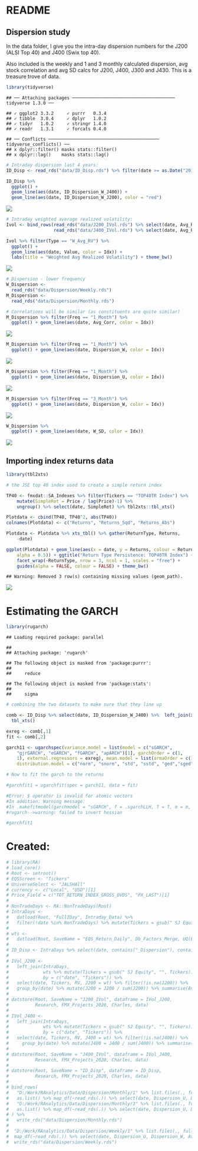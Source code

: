 README
================

## Dispersion study

In the data folder, I give you the intra-day dispersion numbers for the
J200 (ALSI Top 40) and J400 (Swix top 40).

Also included is the weekly and 1 and 3 monthly calculated dispersion,
avg stock correlation and avg SD calcs for J200, J400, J300 and J430.
This is a treasure trove of data.

``` r
library(tidyverse)
```

    ## ── Attaching packages ─────────────────────────────────────── tidyverse 1.3.0 ──

    ## ✓ ggplot2 3.3.2     ✓ purrr   0.3.4
    ## ✓ tibble  3.0.4     ✓ dplyr   1.0.2
    ## ✓ tidyr   1.0.2     ✓ stringr 1.4.0
    ## ✓ readr   1.3.1     ✓ forcats 0.4.0

    ## ── Conflicts ────────────────────────────────────────── tidyverse_conflicts() ──
    ## x dplyr::filter() masks stats::filter()
    ## x dplyr::lag()    masks stats::lag()

``` r
# Intraday dispersion last 4 years:
ID_Disp <- read_rds("data/ID_Disp.rds") %>% filter(date >= as.Date("2016-07-29") & date <= as.Date("2020-07-31"))

ID_Disp %>% 
  ggplot() + 
  geom_line(aes(date, ID_Dispersion_W_J400)) + 
  geom_line(aes(date, ID_Dispersion_W_J200), color = "red")
```

![](README_files/figure-gfm/unnamed-chunk-1-1.png)<!-- -->

``` r
# Intraday weighted average realized volatility:
Ivol <- bind_rows(read_rds("data/J200_IVol.rds") %>% select(date, Avg_RV, W_Avg_RV = W_Avg_RV_J200) %>% mutate(Idx = "J200") %>% gather(Type, Value, -date, -Idx), 
                  read_rds("data/J400_IVol.rds") %>% select(date, Avg_RV, W_Avg_RV = W_Avg_RV_J400) %>% mutate(Idx = "J400") %>% gather(Type, Value, -date, -Idx))

Ivol %>% filter(Type == "W_Avg_RV") %>% 
  ggplot() + 
  geom_line(aes(date, Value, color = Idx)) + 
  labs(title = "Weighted Avg Realized Volatility") + theme_bw()
```

![](README_files/figure-gfm/unnamed-chunk-1-2.png)<!-- -->

``` r
# Dispersion - lower frequency
W_Dispersion <- 
  read_rds("data/Dispersion/Weekly.rds")
M_Dispersion <- 
  read_rds("data/Dispersion/Monthly.rds")

# Correlations will be similar (as constituents are quite similar)
M_Dispersion %>% filter(Freq == "1_Month") %>% 
  ggplot() + geom_line(aes(date, Avg_Corr, color = Idx))
```

![](README_files/figure-gfm/unnamed-chunk-1-3.png)<!-- -->

``` r
M_Dispersion %>% filter(Freq == "1_Month") %>% 
  ggplot() + geom_line(aes(date, Dispersion_W, color = Idx))
```

![](README_files/figure-gfm/unnamed-chunk-1-4.png)<!-- -->

``` r
M_Dispersion %>% filter(Freq == "1_Month") %>% 
  ggplot() + geom_line(aes(date, Dispersion_U, color = Idx))
```

![](README_files/figure-gfm/unnamed-chunk-1-5.png)<!-- -->

``` r
M_Dispersion %>% filter(Freq == "3_Month") %>% 
  ggplot() + geom_line(aes(date, Dispersion_W, color = Idx))
```

![](README_files/figure-gfm/unnamed-chunk-1-6.png)<!-- -->

``` r
W_Dispersion %>% 
  ggplot() + geom_line(aes(date, W_SD, color = Idx))
```

![](README_files/figure-gfm/unnamed-chunk-1-7.png)<!-- -->

## Importing index returns data

``` r
library(tbl2xts)

# the JSE top 40 index used to create a simple return index

TP40 <- fmxdat::SA_Indexes %>% filter(Tickers == "TOP40TR Index") %>% 
    mutate(SimpleRet = Price / lag(Price)-1) %>% 
    ungroup() %>% select(date, SimpleRet) %>% tbl2xts::tbl_xts()

Plotdata <- cbind(TP40, TP40^2, abs(TP40))
colnames(Plotdata) <- c("Returns", "Returns_Sqd", "Returns_Abs")

Plotdata <- Plotdata %>% xts_tbl() %>% gather(ReturnType, Returns, 
    -date)

ggplot(Plotdata) + geom_line(aes(x = date, y = Returns, colour = ReturnType, 
    alpha = 0.5)) + ggtitle("Return Type Persistence: TOP40TR Index") + 
    facet_wrap(~ReturnType, nrow = 3, ncol = 1, scales = "free") + 
    guides(alpha = FALSE, colour = FALSE) + theme_bw()
```

    ## Warning: Removed 3 row(s) containing missing values (geom_path).

![](README_files/figure-gfm/unnamed-chunk-2-1.png)<!-- -->

# Estimating the GARCH

``` r
library(rugarch)
```

    ## Loading required package: parallel

    ## 
    ## Attaching package: 'rugarch'

    ## The following object is masked from 'package:purrr':
    ## 
    ##     reduce

    ## The following object is masked from 'package:stats':
    ## 
    ##     sigma

``` r
# combining the two datasets to make sure that they line up 

comb <- ID_Disp %>% select(date, ID_Dispersion_W_J400) %>%  left_join(xts_tbl(TP40), by="date") %>%
  tbl_xts()

exreg <- comb[,1]
fit <- comb[,2]

garch11 <- ugarchspec(variance.model = list(model = c("sGARCH", 
    "gjrGARCH", "eGARCH", "fGARCH", "apARCH")[1], garchOrder = c(1, 
    1), external.regressors = exreg), mean.model = list(armaOrder = c(1, 0), include.mean = TRUE), 
    distribution.model = c("norm", "snorm", "std", "sstd", "ged","sged", "nig", "ghyp", "jsu")[1])

# Now to fit the garch to the returns

#garchfit1 = ugarchfit(spec = garch11, data = fit)

#Error: $ operator is invalid for atomic vectors
#In addition: Warning message:
#In .makefitmodel(garchmodel = "sGARCH", f = .sgarchLLH, T = T, m = m,  : 
#rugarch-->warning: failed to invert hessian

#garchfit1
```

# Created:

``` r
# library(RA)
# load_core()
# Root <- setroot()
# EQSScreen <- "Tickers"
# UniverseSelect <- "JALSHAll"
# currency <- c("Local", "USD")[1]
# Price_Field = c("TOT_RETURN_INDEX_GROSS_DVDS", "PX_LAST")[1]
# 
# NonTradeDays <- RA::NonTradeDays(Root)
# IntraDays <-
#   datload(Root, "FullIDay", Intraday_Data) %>%
#   filter(!date %in% NonTradeDays) %>% mutate(Tickers = gsub(" SJ Equity", "", Tickers))
# 
# wts <-
#   datload(Root, SaveName = "EQS_Return_Daily", Db_Factors_Merge, UQ(EQSScreen), UQ(UniverseSelect), UQ(currency), UQ(Price_Field), EQS_Return_Daily)
# 
# ID_Disp <- IntraDays %>% select(date, contains("_Dispersion"), contains("_PXMove") ) %>% unique
# 
# IVol_J200 <-
#   left_join(IntraDays,
#             wts %>% mutate(Tickers = gsub(" SJ Equity", "", Tickers)) %>% select(date, Tickers, wt = J200_W_Adj) %>% filter(!is.na(wt)),
#             by = c("date", "Tickers")) %>%
#   select(date, Tickers, RV, J200 = wt) %>% filter(!is.na(J200)) %>%
#   group_by(date) %>% mutate(J200 = J200 / sum(J200)) %>% summarise(Avg_RV = mean(RV), W_Avg_RV_J200 = sum(J200 * RV) ) %>% ungroup() %>% unique
# 
# datstore(Root, SaveName = "J200_IVol", dataframe = IVol_J200,
#          Research, FMX_Projects_2020, Charles, data)
# 
# IVol_J400 <-
#   left_join(IntraDays,
#             wts %>% mutate(Tickers = gsub(" SJ Equity", "", Tickers)) %>% select(date, Tickers, wt = J400_W_Adj) %>% filter(!is.na(wt)),
#             by = c("date", "Tickers")) %>%
#   select(date, Tickers, RV, J400 = wt) %>% filter(!is.na(J400)) %>%
#     group_by(date) %>% mutate(J400 = J400 / sum(J400)) %>% summarise(Avg_RV = mean(RV), W_Avg_RV_J400 = sum(J400 * RV)) %>% ungroup() %>% unique
# 
# datstore(Root, SaveName = "J400_IVol", dataframe = IVol_J400,
#          Research, FMX_Projects_2020, Charles, data)
# 
# datstore(Root, SaveName = "ID_Disp", dataframe = ID_Disp,
#          Research, FMX_Projects_2020, Charles, data)
# 
# bind_rows(
#   "D:/Work/RAnalytics/Data/Dispersion/Monthly/1" %>% list.files(., full.names = T, recursive = T) %>%
#   as.list() %>% map_df(~read_rds(.)) %>% select(date, Dispersion_U, Dispersion_W, Avg_Corr, W_SD, Avg_SD, Idx) %>% unique %>% mutate(Freq = "1_Month"),
#   "D:/Work/RAnalytics/Data/Dispersion/Monthly/3" %>% list.files(., full.names = T, recursive = T) %>%
#   as.list() %>% map_df(~read_rds(.)) %>% select(date, Dispersion_U, Dispersion_W, Avg_Corr, W_SD, Idx) %>% unique %>% mutate(Freq = "3_Month")
# ) %>%
#   write_rds("data/Dispersion/Monthly.rds")
# 
#  "D:/Work/RAnalytics/Data/Dispersion/Weekly/1" %>% list.files(., full.names = T, recursive = T) %>%
#  map_df(~read_rds(.)) %>% select(date, Dispersion_U, Dispersion_W, Avg_Corr, W_SD, Idx) %>% unique %>% mutate(Freq = "Weekly") %>% 
#  write_rds("data/Dispersion/Weekly.rds")
```
